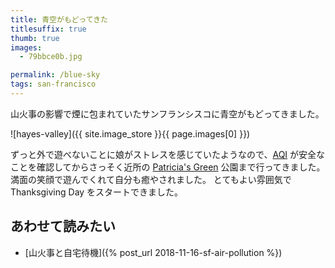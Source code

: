 ```yaml
---
title: 青空がもどってきた
titlesuffix: true
thumb: true
images:
  - 79bbce0b.jpg

permalink: /blue-sky
tags: san-francisco
---
```


山火事の影響で煙に包まれていたサンフランシスコに青空がもどってきました。

![hayes-valley]({{ site.image_store }}{{ page.images[0] }})

ずっと外で遊べないことに娘がストレスを感じていたようなので、[AQI](https://ja.wikipedia.org/wiki/%E7%A9%BA%E6%B0%97%E8%B3%AA%E6%8C%87%E6%95%B0) が安全なことを確認してからさっそく近所の [Patricia's Green](https://www.yelp.com/biz/patricias-green-in-hayes-valley-san-francisco-2) 公園まで行ってきました。
満面の笑顔で遊んでくれて自分も癒やされました。
とてもよい雰囲気で Thanksgiving Day をスタートできました。

## あわせて読みたい

- [山火事と自宅待機]({% post_url 2018-11-16-sf-air-pollution %})
